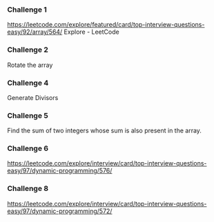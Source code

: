 ### Challenge 1 
https://leetcode.com/explore/featured/card/top-interview-questions-easy/92/array/564/
Explore - LeetCode

### Challenge 2

Rotate the array

### Challenge 4
Generate Divisors

### Challenge 5

Find the sum of two integers whose sum is also present in the array.

### Challenge 6
https://leetcode.com/explore/interview/card/top-interview-questions-easy/97/dynamic-programming/576/

### Challenge 8
https://leetcode.com/explore/interview/card/top-interview-questions-easy/97/dynamic-programming/572/
